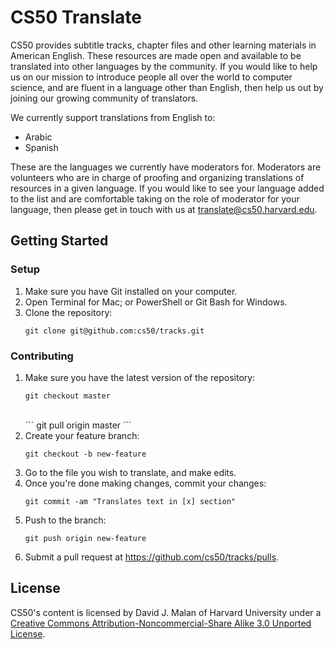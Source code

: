 # CS50 Translate

CS50 provides subtitle tracks, chapter files and other learning materials in American English. These resources are made open and available to be translated into other languages by the community. If you would like to help us on our mission to introduce people all over the world to computer science, and are fluent in a language other than English, then help us out by joining our growing community of translators.

We currently support translations from English to:

- Arabic
- Spanish

These are the languages we currently have moderators for. Moderators are volunteers who are in charge of proofing and organizing translations of resources in a given language. If you would like to see your language added to the list and are comfortable taking on the role of moderator for your language, then please get in touch with us at translate@cs50.harvard.edu.

## Getting Started

### Setup

1. Make sure you have Git installed on your computer.
2. Open Terminal for Mac; or PowerShell or Git Bash for Windows.
3. Clone the repository:<br>
    ```
    git clone git@github.com:cs50/tracks.git
    ```

### Contributing

1.  Make sure you have the latest version of the repository:<br>
    ```
    git checkout master
    ```
    <br>
    ```
    git pull origin master
    ```
2. Create your feature branch:<br>
    ```
    git checkout -b new-feature
    ```
3. Go to the file you wish to translate, and make edits.
4. Once you're done making changes, commit your changes:<br>
    ```
    git commit -am "Translates text in [x] section"
    ```
5. Push to the branch:<br>
    ```
    git push origin new-feature
    ```
6. Submit a pull request at https://github.com/cs50/tracks/pulls.

## License

CS50's content is licensed by David J. Malan of Harvard University under a [Creative Commons Attribution-Noncommercial-Share Alike 3.0 Unported License](https://creativecommons.org/licenses/by-nc-sa/3.0/).
